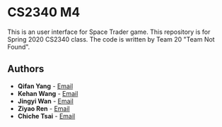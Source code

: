 # CS2340 M4

This is an user interface for Space Trader game. This repository is for Spring 2020 CS2340 class. The code is written by Team 20 "Team Not Found".

## Authors

* **Qifan Yang** - [Email](qyang95@gatech.edu)
* **Kehan Wang** - [Email](kwang457@gatech.edu)
* **Jingyi Wan** - [Email](jwan64@gatech.edu)
* **Ziyao Ren** - [Email](zren46@gatech.edu)
* **Chiche Tsai** - [Email](ctsai84@gatech.edu)

